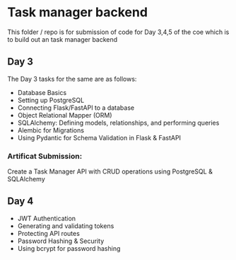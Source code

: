# Task manager backend

This folder / repo is for submission of code for Day 3,4,5 of the coe which is to build out an task manager backend 

## Day 3

The Day 3 tasks for the same are as follows:
-	Database Basics
- Setting up PostgreSQL
- Connecting Flask/FastAPI to a database
-	Object Relational Mapper (ORM)
- SQLAlchemy: Defining models, relationships, and performing queries
- Alembic for Migrations
- Using Pydantic for Schema Validation in Flask & FastAPI

### Artificat Submission:

Create a Task Manager API with CRUD operations using PostgreSQL & SQLAlchemy



## Day 4

-	JWT Authentication
-	Generating and validating tokens
-	Protecting API routes
-	Password Hashing & Security
-	Using bcrypt for password hashing
